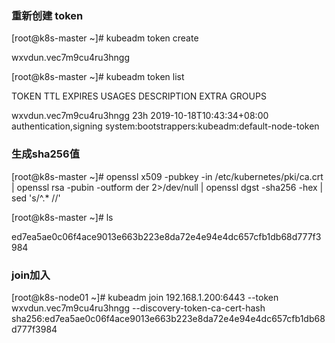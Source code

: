 ### 重新创建 token
[root@k8s-master ~]# kubeadm token create

wxvdun.vec7m9cu4ru3hngg

[root@k8s-master ~]# kubeadm token list

TOKEN                     TTL       EXPIRES                     USAGES                   DESCRIPTION   EXTRA GROUPS

wxvdun.vec7m9cu4ru3hngg   23h       2019-10-18T10:43:34+08:00   authentication,signing   <none>
system:bootstrappers:kubeadm:default-node-token

### 生成sha256值
[root@k8s-master ~]# openssl x509 -pubkey -in /etc/kubernetes/pki/ca.crt | openssl rsa -pubin -outform der 2>/dev/null | openssl dgst -sha256 -hex | sed 's/^.* //'

[root@k8s-master ~]# ls

ed7ea5ae0c06f4ace9013e663b223e8da72e4e94e4dc657cfb1db68d777f3984

### join加入
[root@k8s-node01 ~]# kubeadm join 192.168.1.200:6443 --token wxvdun.vec7m9cu4ru3hngg     --discovery-token-ca-cert-hash sha256:ed7ea5ae0c06f4ace9013e663b223e8da72e4e94e4dc657cfb1db68d777f3984 
